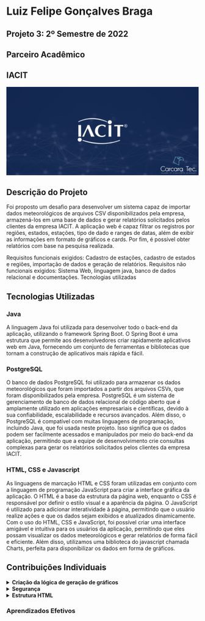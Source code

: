 # Luiz Felipe Gonçalves Braga
## Projeto 3: 2º Semestre de 2022


## Parceiro Acadêmico

## IACIT 
                                  
![](https://github.com/Obrag/Bertoti/blob/94dbef14d4d5e80d27eaa03a96e49ff147ef09a0/Metodologia/API%20IACIT.png)



## Descrição do Projeto
Foi proposto um desafio para desenvolver um sistema capaz de importar dados meteorológicos de arquivos CSV disponibilizados pela empresa, armazená-los em uma base de dados e gerar relatórios solicitados pelos clientes da empresa IACIT. A aplicação web é capaz filtrar os registros por regiões, estados, estações, tipo de dado e ranges de datas, além de exibir as informações em formato de gráficos e cards. Por fim, é possível obter relatórios com base na pesquisa realizada.

Requisitos funcionais exigidos: Cadastro de estações, cadastro de estados e regiões, importação de dados e geração de relatórios.
Requisitos não funcionais exigidos: Sistema Web, linguagem java, banco de dados relacional e documentações.
Tecnologias utilizadas


## Tecnologias Utilizadas

### Java

A linguagem Java foi utilizada para desenvolver todo o back-end da aplicação, utilizando o framework Spring Boot. O Spring Boot é uma estrutura que permite aos desenvolvedores criar rapidamente aplicativos web em Java, fornecendo um conjunto de ferramentas e bibliotecas que tornam a construção de aplicativos mais rápida e fácil.

### PostgreSQL
O banco de dados PostgreSQL foi utilizado para armazenar os dados meteorológicos que foram importados a partir dos arquivos CSVs, que foram disponibilizados pela empresa. PostgreSQL é um sistema de gerenciamento de banco de dados relacional de código aberto que é amplamente utilizado em aplicações empresariais e científicas, devido à sua confiabilidade, escalabilidade e recursos avançados. Além disso, o PostgreSQL é compatível com muitas linguagens de programação, incluindo Java, que foi usada neste projeto. Isso significa que os dados podem ser facilmente acessados e manipulados por meio do back-end da aplicação, permitindo que a equipe de desenvolvimento crie consultas complexas para gerar os relatórios solicitados pelos clientes da empresa IACIT.

### HTML, CSS e Javascript

As linguagens de marcação HTML e CSS foram utilizadas em conjunto com a linguagem de programação JavaScript para criar a interface gráfica da aplicação. O HTML é a base da estrutura da página web, enquanto o CSS é responsável por definir o estilo visual e a aparência da página. O JavaScript é utilizado para adicionar interatividade à página, permitindo que o usuário realize ações e que os dados sejam exibidos e atualizados dinamicamente. Com o uso do HTML, CSS e JavaScript, foi possível criar uma interface amigável e intuitiva para os usuários da aplicação, permitindo que eles possam visualizar os dados meteorológicos e gerar relatórios de forma fácil e eficiente. Além disso, utilizamos uma biblioteca do javascript chamada Charts, perfeita para disponibilizar os dados em forma de gráficos.



## Contribuições Individuais 
<details>
  <summary><b>Criação da lógica de geração de gráficos</b></summary> 

  <p>Implementei a lógica necessária para transformar os dados meteorológicos em gráficos compreensíveis. Isso envolveu  a utilização da bibliotecas gráfica a Charts.js, para criar visualizações adequadas e interativas dos dados.

![](https://github.com/Obrag/Bertoti/blob/bd304c69480604a8b7e88446925f6274995f8892/Metodologia/Gr%C3%A1fico%201.png)
![](https://github.com/Obrag/Bertoti/blob/bd304c69480604a8b7e88446925f6274995f8892/Metodologia/Gr%C3%A1fico%202.png)

O código acima apresentado cria um gráfico de linha utilizando a biblioteca Chart.js.

myLineChart = new Chart(ctx, {...}): Cria uma nova instância do gráfico de linha e o associa a um elemento do DOM com o contexto ctx.

type: 'line': Define o tipo de gráfico como "line", indicando que será um gráfico de linha.

data: {...}: Define os dados do gráfico, incluindo os rótulos (labels) para o eixo x e os conjuntos de dados (datasets) que serão exibidos no gráfico.

labels: arrayHora: Define os rótulos para o eixo x do gráfico, utilizando o array arrayHora.

datasets: [{...}, {...}, {...}]: Define os conjuntos de dados que serão exibidos no gráfico. Cada conjunto de dados é um objeto com configurações específicas.

label: "Nível da estação(mB)": Define o rótulo para o conjunto de dados, que será exibido na legenda do gráfico.

lineTension: 0.3: Define a tensão da linha do gráfico, controlando o quão suave ou rígida ela será.

backgroundColor, borderColor, pointRadius, pointBackgroundColor, pointBorderColor, pointHoverRadius, pointHoverBackgroundColor, pointHitRadius, pointBorderWidth: São configurações relacionadas às cores, tamanho e estilo dos pontos e linhas no gráfico.

data: arrayPressaoEstacao, data: arrayPressaoMax, data: arrayPressaoMin: São os conjuntos de dados reais que serão plotados no gráfico. Cada conjunto de dados é representado por um array, que contém os valores que serão exibidos no eixo y do gráfico.
</details>

<details>
  <summary><b>Segurança</b></summary> 
Na parte de segunraça desenvolvi a autenticação que o código faz da seguinte maneira: Quando o usuário usa a aplicação o código faz o registro do IP no LOG, e das outras vezes que a aplicação for executada ele vai comparar o registro do ultimo log e comparar com a atual para saber se é o mesmo usuário. 
  
  
![](https://github.com/Obrag/Bertoti/blob/0a79c5fcd26a2b9c467fd63f16de4ccae8c6618a/Metodologia/log.png)
  
 O código acima representa uma parte da autenticação desenvolvida. 
 
 $(function() {...});: Isso envolve todo o código dentro de uma função que será executada quando a página terminar de carregar.

$.getJSON("https://api.ipify.org?format=jsonp&callback=?", function(json) {...});: Faz uma requisição GET para a API do ipify.org para obter o endereço IP do cliente. A função getJSON recebe uma URL como parâmetro e uma função de retorno que será executada quando a resposta da requisição estiver disponível. A resposta da API é passada para a função como um objeto json.

const formulario = document.querySelector("form");: Seleciona o elemento <form> do HTML e o armazena na variável formulario.

const Iemail = document.getElementById("inputEmail");: Seleciona o elemento com o ID inputEmail do HTML e o armazena na variável Iemail.

function cadastrarLog() {...}: Define uma função chamada cadastrarLog() que é responsável por enviar uma requisição POST para o servidor para cadastrar um log de login. A função utiliza a função fetch() para enviar a requisição para o endpoint http://localhost:8080/log. Os cabeçalhos da requisição são definidos para indicar que o tipo de conteúdo é JSON. O corpo da requisição é definido como um objeto JSON que contém o email do usuário, o endereço IP e o status de "logado".

.then(function(res) {console.log(res) }): Define uma função de retorno que será executada quando a requisição POST for concluída com sucesso. Nesse caso, a função simplesmente exibe a resposta da requisição no console.

.catch(function(res) {console.log(res) }): Define uma função de retorno que será executada se ocorrer algum erro na requisição POST. Nesse caso, a função simplesmente exibe o erro no console.

formulario.addEventListener('submit', function(event) {...});: Adiciona um ouvinte de evento ao formulário que aguarda o evento de envio (submit). Quando o evento é acionado, a função de retorno é executada. Essa função chama a função cadastrarLog() para enviar a requisição POST.

Esse código combina o uso do jQuery para fazer uma requisição GET para obter o endereço IP do cliente e o uso do JavaScript puro (Vanilla JavaScript) para selecionar elementos do HTML, adicionar um ouvinte de evento e enviar a requisição POST. O objetivo é cadastrar um log de login no servidor quando o formulário for enviado.
  
</details>
  
<details>
  <summary><b>Estrutura HTML</b></summary> 
  
Na parte da estrutura HTML eu desenvolvi a estrutura básica do projeto HTML, definindo a hierarquia dos elementos, como a organização de seções, cabeçalhos, rodapés e outros elementos.
  
  ![](https://github.com/Obrag/Bertoti/blob/b58b34248eec1e3d7d1cb3edff409402b5990dfc/Metodologia/HTML%20ESTRUTURA.png)
 
  Esse código define a estrutura básica da página HTML e implementa uma barra de navegação com um campo de pesquisa e um botão de busca. Vou explicar as principais partes:

body class="sb-nav-fixed">: Define a classe CSS "sb-nav-fixed" para o elemento body, que provavelmente possui algum estilo de layout fixo para a barra de navegação.

nav class="sb-topnav navbar navbar-expand navbar-dark bg-dark">: Cria uma barra de navegação superior usando classes CSS pré-definidas, como "navbar", "navbar-expand" e "navbar-dark". A barra de navegação tem um fundo escuro ("bg-dark").

a class="navbar-brand ps-3" href="index.html">IACIT</a>: Um link de navegação com a classe "navbar-brand" e o texto "IACIT". Esse link provavelmente serve como logotipo ou nome da marca.

button class="btn btn-link btn-sm order-1 order-lg-0 me-4 me-lg-0" id="sidebarToggle" href="#!"><i class="fas fa-bars"></i></button>: Um botão com a classe "btn" e "btn-link" para alternar a barra lateral. Esse botão geralmente é usado para mostrar ou ocultar o menu lateral em um layout responsivo. Ele contém um ícone de barras.

form class="d-none d-md-inline-block form-inline ms-auto me-0 me-md-3 my-2 my-md-0">: Um formulário com classes CSS "d-none" e "d-md-inline-block", que indica que o formulário é oculto em telas menores que md (médias) e exibido em telas maiores. O formulário tem classes adicionais "form-inline" e "ms-auto me-0 me-md-3 my-2 my-md-0" para ajustar o estilo de exibição.

div class="ls-field-lg">: Um elemento <div> com a classe "ls-field-lg", provavelmente usado para estilização específica.

select class="est-select" style="width:300px" id="estacoes-select">: Um elemento <select> com a classe "est-select" e um estilo de largura de 300 pixels. Esse elemento é um menu suspenso onde os usuários podem selecionar uma opção. Ele tem o ID "estacoes-select".

option id="select1" value="abc" disabled="" selected="">Procurar...</option>: Uma opção pré-definida no menu suspenso, com o ID "select1" e o valor "abc". Essa opção está desabilitada (disabled) e selecionada (selected) por padrão, e exibe o texto "Procurar...".

script... Código JavaScript embutido no HTML. Esse código é executado quando o documento HTML é carregado e usa a biblioteca jQuery para fazer uma requisição GET para "/estacoes" e preencher dinamicamente as opções do menu suspenso "estacoes-select" com base nos dados recebidos. Em seguida, há uma função search() que é chamada quando o botão "btnNavbarSearch" é clicado, que obtém o valor selecionado do menu.

</details>
</details>



 
### Aprendizados Efetivos 

